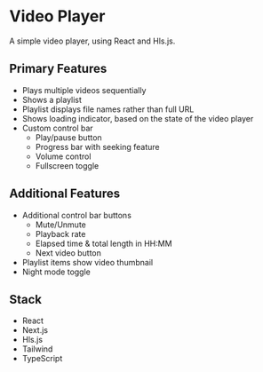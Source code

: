# Video Player

A simple video player, using React and Hls.js.

## Primary Features
- Plays multiple videos sequentially
- Shows a playlist
- Playlist displays file names rather than full URL
- Shows loading indicator, based on the state of the video player
- Custom control bar
  - Play/pause button
  - Progress bar with seeking feature
  - Volume control
  - Fullscreen toggle

## Additional Features
- Additional control bar buttons
  - Mute/Unmute
  - Playback rate
  - Elapsed time & total length in HH:MM
  - Next video button
- Playlist items show video thumbnail
- Night mode toggle

## Stack
- React
- Next.js
- Hls.js
- Tailwind
- TypeScript

